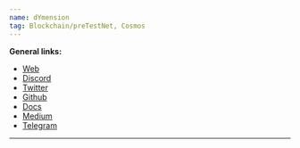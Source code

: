 ```yaml
---
name: dYmension
tag: Blockchain/preTestNet, Cosmos
---
```


**General links:** 
- [Web]()
- [Discord](https://discord.gg/dymension)
- [Twitter](https://twitter.com/dYmensionXYZ) 
- [Github](https://github.com/dymensionxyz)
- [Docs](https://docs.dymension.xyz/)
- [Medium](https://medium.com/@dYmensionXYZ)
- [Telegram](https://t.me/dYmensionXYZ)

***